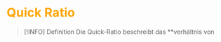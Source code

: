 # <font color = "orange">Quick Ratio</font>
>[!INFO] Definition
>Die Quick-Ratio beschreibt das **verhältnis von 